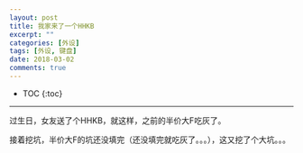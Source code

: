 ```yaml
---
layout: post
title: 我家来了一个HHKB
excerpt: ""
categories: [外设]
tags: [外设, 键盘]
date: 2018-03-02
comments: true
---
```


* TOC
{:toc}
---

过生日，女友送了个HHKB，就这样，之前的半价大F吃灰了。

接着挖坑，半价大F的坑还没填完（还没填完就吃灰了。。。），这又挖了个大坑。。。